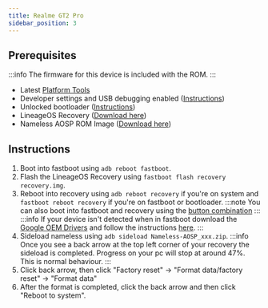 ```yaml
---
title: Realme GT2 Pro
sidebar_position: 3
---
```


## Prerequisites

:::info
The firmware for this device is included with the ROM.
:::
- Latest [Platform Tools](/docs/faq.md#links)
- Developer settings and USB debugging enabled ([Instructions](/docs/faq.md#enabling-developer-options))
- Unlocked bootloader ([Instructions](/docs/faq.md#how-to-unlock-bootloader))
- LineageOS Recovery ([Download here](https://github.com/pjgowtham/android_device_realme_ferrarri/releases/download/lineage-20.0-20231113-UNOFFICIAL-ferrarri/recovery.img))
- Nameless AOSP ROM Image ([Download here](/docs/getting-started/downloads/realme/ferrarri.md))

## Instructions

1. Boot into fastboot using `adb reboot fastboot`.
2. Flash the LineageOS Recovery using `fastboot flash recovery recovery.img`.
3. Reboot into recovery using `adb reboot recovery` if you're on system and `fastboot reboot recovery` if you're on fastboot or bootloader.
:::note
You can also boot into fastboot and recovery using the [button combination](/docs/faq.md#button-combinations)
:::
:::info
If your device isn't detected when in fastboot download the [Google OEM Drivers](/docs/faq.md#links) and follow the instructions [here](/docs/faq.md#installing-google-usb-drivers).
:::
4. Sideload nameless using `adb sideload Nameless-AOSP_xxx.zip`.
:::info
Once you see a back arrow at the top left corner of your recovery the sideload is completed. Progress on your pc will stop at around 47%. This is normal behaviour.
:::
5. Click back arrow, then click "Factory reset" -> "Format data/factory reset" -> "Format data"
6. After the format is completed, click the back arrow and then click "Reboot to system".